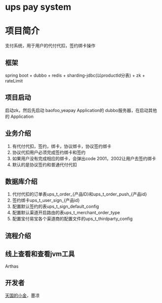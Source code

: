 <h1>ups pay system</h1>

# 项目简介
 支付系统，用于用户的代付代扣，签约绑卡操作
## 框架
 spring boot + dubbo + redis + sharding-jdbc(以productId分表) + zk +  rateLimit
## 项目启动
启动zk，然后先启动 baofoo,yeapay Application的 dubbo服务器，在启动其他的 Application
## 业务介绍
   1. 有代付代扣，签约，绑卡，协议绑卡，协议签约绑卡<br>
   2. 协议代扣用户必须完成签约绑卡和签约<br>
   3. 如果用户没有完成相应的绑卡，会弹出code 2001，2002让用户去签约绑卡<br>
   4. 默认的是协议签约和普通代付代扣<br>
## 数据库介绍
  1.   代付代扣的订单表ups_t_order_{产品ID}和ups_t_order_push_{产品id}<br>
  2.   签约绑卡ups_t_user_sign_{产品id}<br>
  3.   配置默认签约的表ups_t_sign_default_config<br>
  4.   配置默认渠道开启路由的表ups_t_merchant_order_type<br>
  5.   配置宝付易宝各个渠道商的配置文件的ups_t_thirdparty_config<br>
## 流程介绍
## 线上查看和查看jvm工具
Arthas
## 开发者
[天国的小金](http://jianshu.com)，墨凉

    
    


